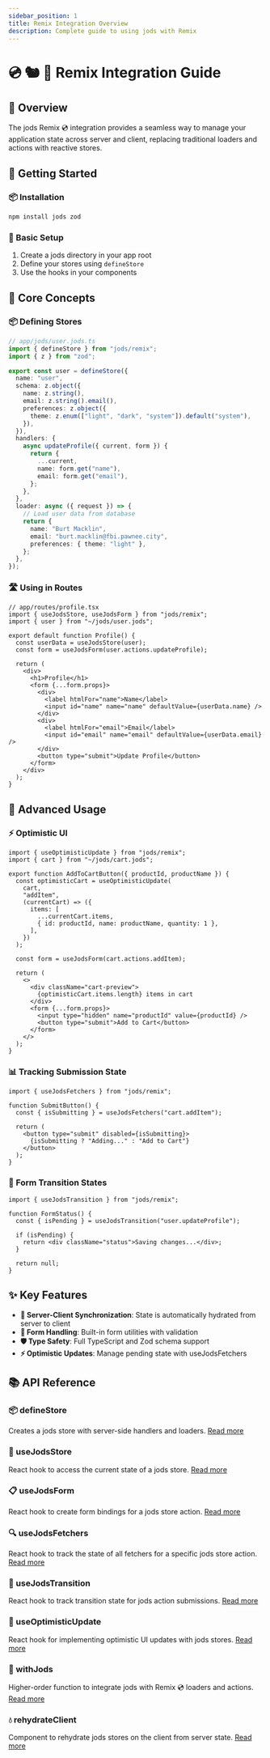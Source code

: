 ```yaml
---
sidebar_position: 1
title: Remix Integration Overview
description: Complete guide to using jods with Remix
---
```


# 💿 🐿️ 🦆 Remix Integration Guide

## 🌟 Overview

The jods Remix 💿 integration provides a seamless way to manage your application state across server and client, replacing traditional loaders and actions with reactive stores.

## 🚀 Getting Started

### 📦 Installation

```bash
npm install jods zod
```

### 🔌 Basic Setup

1. Create a jods directory in your app root
2. Define your stores using `defineStore`
3. Use the hooks in your components

## 💭 Core Concepts

### 📦 Defining Stores

```typescript
// app/jods/user.jods.ts
import { defineStore } from "jods/remix";
import { z } from "zod";

export const user = defineStore({
  name: "user",
  schema: z.object({
    name: z.string(),
    email: z.string().email(),
    preferences: z.object({
      theme: z.enum(["light", "dark", "system"]).default("system"),
    }),
  }),
  handlers: {
    async updateProfile({ current, form }) {
      return {
        ...current,
        name: form.get("name"),
        email: form.get("email"),
      };
    },
  },
  loader: async ({ request }) => {
    // Load user data from database
    return {
      name: "Burt Macklin",
      email: "burt.macklin@fbi.pawnee.city",
      preferences: { theme: "light" },
    };
  },
});
```

### 🛣️ Using in Routes

```tsx
// app/routes/profile.tsx
import { useJodsStore, useJodsForm } from "jods/remix";
import { user } from "~/jods/user.jods";

export default function Profile() {
  const userData = useJodsStore(user);
  const form = useJodsForm(user.actions.updateProfile);

  return (
    <div>
      <h1>Profile</h1>
      <form {...form.props}>
        <div>
          <label htmlFor="name">Name</label>
          <input id="name" name="name" defaultValue={userData.name} />
        </div>
        <div>
          <label htmlFor="email">Email</label>
          <input id="email" name="email" defaultValue={userData.email} />
        </div>
        <button type="submit">Update Profile</button>
      </form>
    </div>
  );
}
```

## 🔧 Advanced Usage

### ⚡ Optimistic UI

```tsx
import { useOptimisticUpdate } from "jods/remix";
import { cart } from "~/jods/cart.jods";

export function AddToCartButton({ productId, productName }) {
  const optimisticCart = useOptimisticUpdate(
    cart,
    "addItem",
    (currentCart) => ({
      items: [
        ...currentCart.items,
        { id: productId, name: productName, quantity: 1 },
      ],
    })
  );

  const form = useJodsForm(cart.actions.addItem);

  return (
    <>
      <div className="cart-preview">
        {optimisticCart.items.length} items in cart
      </div>
      <form {...form.props}>
        <input type="hidden" name="productId" value={productId} />
        <button type="submit">Add to Cart</button>
      </form>
    </>
  );
}
```

### 📊 Tracking Submission State

```tsx
import { useJodsFetchers } from "jods/remix";

function SubmitButton() {
  const { isSubmitting } = useJodsFetchers("cart.addItem");

  return (
    <button type="submit" disabled={isSubmitting}>
      {isSubmitting ? "Adding..." : "Add to Cart"}
    </button>
  );
}
```

### 🔄 Form Transition States

```tsx
import { useJodsTransition } from "jods/remix";

function FormStatus() {
  const { isPending } = useJodsTransition("user.updateProfile");

  if (isPending) {
    return <div className="status">Saving changes...</div>;
  }

  return null;
}
```

## ✨ Key Features

- **🔄 Server-Client Synchronization**: State is automatically hydrated from server to client
- **📝 Form Handling**: Built-in form utilities with validation
- **🛡️ Type Safety**: Full TypeScript and Zod schema support
- **⚡ Optimistic Updates**: Manage pending state with useJodsFetchers

## 📚 API Reference

### 📦 defineStore

Creates a jods store with server-side handlers and loaders. [Read more](/jods/remix/api-reference#definestoreoptions)

### 🏪 useJodsStore

React hook to access the current state of a jods store. [Read more](/jods/remix/api-reference#usejodsstorestore)

### 📋 useJodsForm

React hook to create form bindings for a jods store action. [Read more](/jods/remix/api-reference#usejodsformactionhandler)

### 🔍 useJodsFetchers

React hook to track the state of all fetchers for a specific jods store action. [Read more](/jods/remix/api-reference#usejodsfetchersactionid)

### 🚦 useJodsTransition

React hook to track transition state for jods action submissions. [Read more](/jods/remix/api-reference#usejodstransitionactionid)

### 🚀 useOptimisticUpdate

React hook for implementing optimistic UI updates with jods stores. [Read more](/jods/remix/api-reference#useoptimisticupdatestore-actionname-optimisticdatafn)

### 🔗 withJods

Higher-order function to integrate jods with Remix 💿 loaders and actions. [Read more](/jods/remix/api-reference#withjodsstores-loaderfn)

### 💧 rehydrateClient

Component to rehydrate jods stores on the client from server state. [Read more](/jods/remix/api-reference#rehydrateclientoptions)
